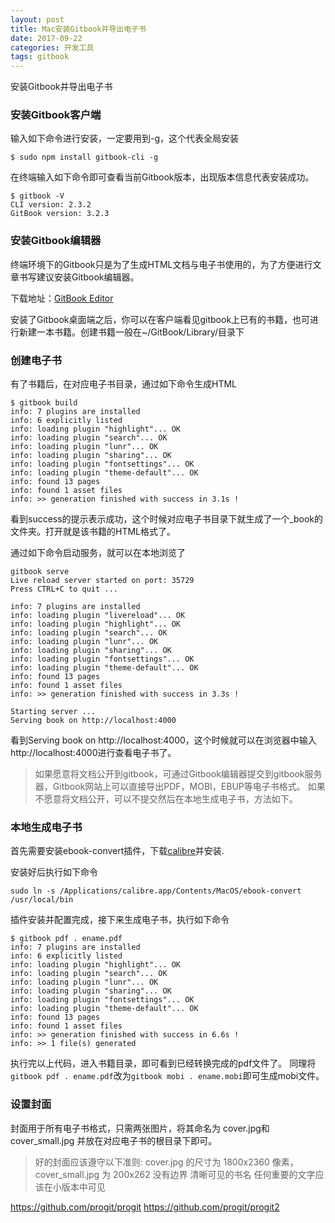 ```yaml
---
layout: post
title: Mac安装Gitbook并导出电子书
date: 2017-09-22
categories: 开发工具
tags: gitbook
---
```


安装Gitbook并导出电子书

### 安装Gitbook客户端

输入如下命令进行安装，一定要用到-g，这个代表全局安装

```
$ sudo npm install gitbook-cli -g
```

在终端输入如下命令即可查看当前Gitbook版本，出现版本信息代表安装成功。

```
$ gitbook -V
CLI version: 2.3.2
GitBook version: 3.2.3
```

### 安装Gitbook编辑器

终端环境下的Gitbook只是为了生成HTML文档与电子书使用的，为了方便进行文章书写建议安装Gitbook编辑器。

下载地址：[GitBook Editor](https://www.gitbook.com/editor/)

安装了Gitbook桌面端之后，你可以在客户端看见gitbook上已有的书籍，也可进行新建一本书籍。创建书籍一般在~/GitBook/Library/目录下


### 创建电子书

有了书籍后，在对应电子书目录，通过如下命令生成HTML

```
$ gitbook build
info: 7 plugins are installed
info: 6 explicitly listed
info: loading plugin "highlight"... OK
info: loading plugin "search"... OK
info: loading plugin "lunr"... OK
info: loading plugin "sharing"... OK
info: loading plugin "fontsettings"... OK
info: loading plugin "theme-default"... OK
info: found 13 pages
info: found 1 asset files
info: >> generation finished with success in 3.1s !
```

看到success的提示表示成功，这个时候对应电子书目录下就生成了一个_book的文件夹。打开就是该书籍的HTML格式了。

通过如下命令启动服务，就可以在本地浏览了

```
gitbook serve
Live reload server started on port: 35729
Press CTRL+C to quit ...

info: 7 plugins are installed
info: loading plugin "livereload"... OK
info: loading plugin "highlight"... OK
info: loading plugin "search"... OK
info: loading plugin "lunr"... OK
info: loading plugin "sharing"... OK
info: loading plugin "fontsettings"... OK
info: loading plugin "theme-default"... OK
info: found 13 pages
info: found 1 asset files
info: >> generation finished with success in 3.3s !

Starting server ...
Serving book on http://localhost:4000
```

看到Serving book on http://localhost:4000，这个时候就可以在浏览器中输入http://localhost:4000进行查看电子书了。

> 如果愿意将文档公开到gitbook，可通过Gitbook编辑器提交到gitbook服务器，Gitbook网站上可以直接导出PDF，MOBI，EBUP等电子书格式。
> 如果不愿意将文档公开，可以不提交然后在本地生成电子书，方法如下。

### 本地生成电子书

首先需要安装ebook-convert插件，下载[calibre](https://calibre-ebook.com/download)并安装.

安装好后执行如下命令

```
sudo ln -s /Applications/calibre.app/Contents/MacOS/ebook-convert /usr/local/bin
```

插件安装并配置完成，接下来生成电子书，执行如下命令

```
$ gitbook pdf . ename.pdf
info: 7 plugins are installed
info: 6 explicitly listed
info: loading plugin "highlight"... OK
info: loading plugin "search"... OK
info: loading plugin "lunr"... OK
info: loading plugin "sharing"... OK
info: loading plugin "fontsettings"... OK
info: loading plugin "theme-default"... OK
info: found 13 pages
info: found 1 asset files
info: >> generation finished with success in 6.6s !
info: >> 1 file(s) generated

```
执行完以上代码，进入书籍目录，即可看到已经转换完成的pdf文件了。
同理将`gitbook pdf . ename.pdf`改为`gitbook mobi . ename.mobi`即可生成mobi文件。


### 设置封面

封面用于所有电子书格式，只需两张图片，将其命名为 cover.jpg和cover_small.jpg 并放在对应电子书的根目录下即可。

> 好的封面应该遵守以下准则:
> cover.jpg 的尺寸为 1800x2360 像素，cover_small.jpg 为 200x262
> 没有边界
> 清晰可见的书名
> 任何重要的文字应该在小版本中可见

https://github.com/progit/progit
https://github.com/progit/progit2

